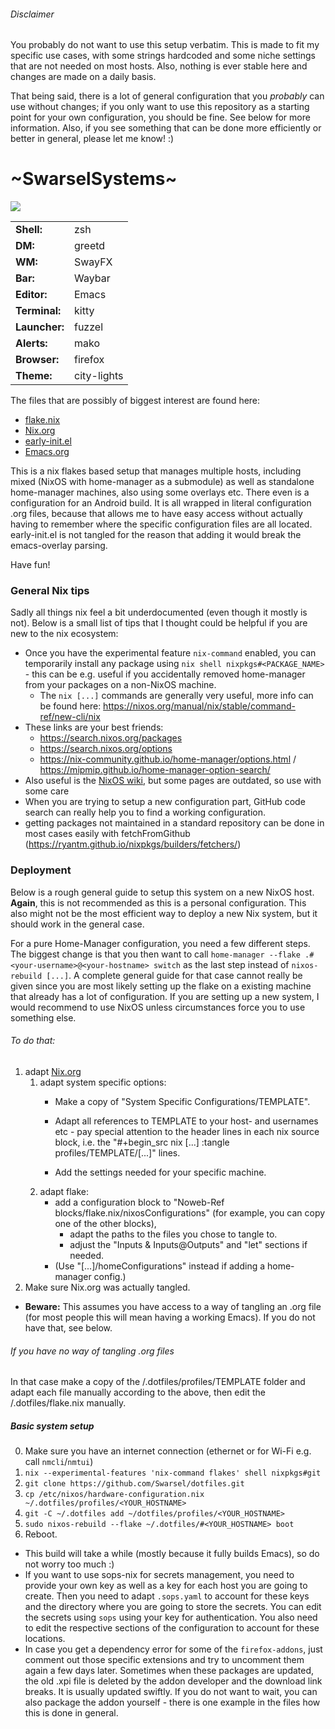 ###### Disclaimer

You probably do not want to use this setup verbatim. This is made to fit my specific use cases, with some strings hardcoded and some niche settings that are not needed on most hosts. Also, nothing is ever stable here and changes are made on a daily basis.

That being said, there is a lot of general configuration that you *probably* can use without changes; if you only want to use this repository as a starting point for your own configuration, you should be fine. See below for more information. Also, if you see something that can be done more efficiently or better in general, please let me know! :)

# \~SwarselSystems\~

<img src="swarselsystems_preview.png"/>

|               |                      |
|---------------|----------------------|
| **Shell:**    | zsh                  |
| **DM:**       | greetd               |
| **WM:**       | SwayFX               |
| **Bar:**      | Waybar               |
| **Editor:**   | Emacs                |
| **Terminal:** | kitty                |
| **Launcher:** | fuzzel               |
| **Alerts:**   | mako                 |
| **Browser:**  | firefox              |
| **Theme:**    | city-lights          |

The files that are possibly of biggest interest are found here:

- [flake.nix](../flake.nix)
- [Nix.org](../Nix.org)
- [early-init.el](../programs/emacs/early-init.el)
- [Emacs.org](../Emacs.org)

This is a nix flakes based setup that manages multiple hosts, including mixed (NixOS with home-manager as a submodule) as well as standalone home-manager machines, also using some overlays etc. There even is a configuration for an Android build. It is all wrapped in literal configuration .org files, because that allows me to have easy access without actually having to remember where the specific configuration files are all located. early-init.el is not tangled for the reason that adding it would break the emacs-overlay parsing.

Have fun!

### General Nix tips
Sadly all things nix feel a bit underdocumented (even though it mostly is not). Below is a small list of tips that I thought could be helpful if you are new to the nix ecosystem:

- Once you have the experimental feature `nix-command` enabled, you can temporarily install any package using `nix shell nixpkgs#<PACKAGE_NAME>` - this can be e.g. useful if you accidentally removed home-manager from your packages on a non-NixOS machine.
  - The `nix [...]` commands are generally very useful, more info can be found here: https://nixos.org/manual/nix/stable/command-ref/new-cli/nix
- These links are your best friends:
  - https://search.nixos.org/packages
  - https://search.nixos.org/options
  - https://nix-community.github.io/home-manager/options.html / https://mipmip.github.io/home-manager-option-search/
- Also useful is the [NixOS wiki](https://nixos.wiki/wiki/Main_Page), but some pages are outdated, so use with some care
- When you are trying to setup a new configuration part, GitHub code search can really help you to find a working configuration.
- getting packages not maintained in a standard repository can be done in most cases easily with fetchFromGithub (https://ryantm.github.io/nixpkgs/builders/fetchers/)

### Deployment
Below is a rough general guide to setup this system on a new NixOS host. **Again**, this is not recommended as this is a personal configuration. This also might not be the most efficient way to deploy a new Nix system, but it should work in the general case.

For a pure Home-Manager configuration, you need a few different steps. The biggest change is that you then want to call `home-manager --flake .#<your-username>@<your-hostname> switch` as the last step instead of `nixos-rebuild [...]`. A complete general guide for that case cannot really be given since you are most likely setting up the flake on a existing machine that already has a lot of configuration. If you are setting up a new system, I would recommend to use NixOS unless circumstances force you to use something else.

###### To do that:
1) adapt [Nix.org](../.dotfiles/Nix.org)
    1) adapt system specific options:
        - Make a copy of "System Specific Configurations/TEMPLATE".
        - Adapt all references to TEMPLATE to your host- and usernames etc - pay special attention to the header lines in each nix source block, i.e. the "#+begin_src nix [...] :tangle profiles/TEMPLATE/[...]" lines.

        - Add the settings needed for your specific machine.
    2) adapt flake:
        - add a configuration block to "Noweb-Ref blocks/flake.nix/nixosConfigurations" (for example, you can copy one of the other blocks),
            - adapt the paths to the files you chose to tangle to.
            - adjust the "Inputs & Inputs@Outputs" and "let" sections if needed.
        - (Use "[...]/homeConfigurations" instead if adding a home-manager config.)
2) Make sure Nix.org was actually tangled.
- **Beware:** This assumes you have access to a way of tangling an .org file (for most people this will mean having a working Emacs). If you do not have that, see below.
###### If you have no way of tangling .org files
In that case make a copy of the /.dotfiles/profiles/TEMPLATE folder and adapt each file manually according to the above, then edit the /.dotfiles/flake.nix manually.
##### Basic system setup
0) Make sure you have an internet connection (ethernet or for Wi-Fi e.g. call `nmcli`/`nmtui`)
1) `nix --experimental-features 'nix-command flakes' shell nixpkgs#git`
2) `git clone https://github.com/Swarsel/dotfiles.git`
3) `cp /etc/nixos/hardware-configuration.nix ~/.dotfiles/profiles/<YOUR_HOSTNAME>`
4) `git -C ~/.dotfiles add ~/dotfiles/profiles/<YOUR_HOSTNAME>`
5) `sudo nixos-rebuild --flake ~/.dotfiles/#<YOUR_HOSTNAME> boot`
6) Reboot.
  - This build will take a while (mostly because it fully builds Emacs), so do not worry too much :)
  - If you want to use sops-nix for secrets management, you need to provide your own key as well as a key for each host you are going to create. Then you need to adapt `.sops.yaml` to account for these keys and the directory where you are going to store the secrets. You can edit the secrets using `sops` using your key for authentication. You also need to edit the respective sections of the configuration to account for these locations.
  - In case you get a dependency error for some of the `firefox-addons`, just comment out those specific extensions and try to uncomment them again a few days later. Sometimes when these packages are updated, the old .xpi file is deleted by the addon developer and the download link breaks. It is usually updated swiftly. If you do not want to wait, you can also package the addon yourself - there is one example in the files how this is done in general.

